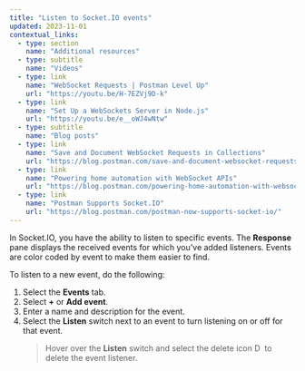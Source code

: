 ```yaml
---
title: "Listen to Socket.IO events"
updated: 2023-11-01
contextual_links:
  - type: section
    name: "Additional resources"
  - type: subtitle
    name: "Videos"
  - type: link
    name: "WebSocket Requests | Postman Level Up"
    url: "https://youtu.be/H-7EZVj9D-k"
  - type: link
    name: "Set Up a WebSockets Server in Node.js"
    url: "https://youtu.be/e__oWJ4wNtw"
  - type: subtitle
    name: "Blog posts"
  - type: link
    name: "Save and Document WebSocket Requests in Collections"
    url: "https://blog.postman.com/save-and-document-websocket-requests-in-collections/"
  - type: link
    name: "Powering home automation with WebSocket APIs"
    url: "https://blog.postman.com/powering-home-automation-with-websocket-apis/"
  - type: link
    name: "Postman Supports Socket.IO"
    url: "https://blog.postman.com/postman-now-supports-socket-io/"
---
```


In Socket.IO, you have the ability to listen to specific events. The **Response** pane displays the received events for which you’ve added listeners. Events are color coded by event to make them easier to find.

To listen to a new event, do the following:

1. Select the **Events** tab.
1. Select **+** or **Add event**.
1. Enter a name and description for the event.
1. Select the **Listen** switch next to an event to turn listening on or off for that event.
    > Hover over the **Listen** switch and select the delete icon <img alt="Delete icon" src="https://assets.postman.com/postman-docs/icons/icon-delete-red-v10-19.jpg#icon" width="14px"> to delete the event listener.

